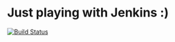 Just playing with Jenkins :)
============================

[![Build Status](http://ondho.dnsalias.com:50002/buildStatus/icon?job=Mi%20Freestyle%20project&build=11)](http://ondho.dnsalias.com:50002/job/Mi%20Freestyle%20project/11/)
